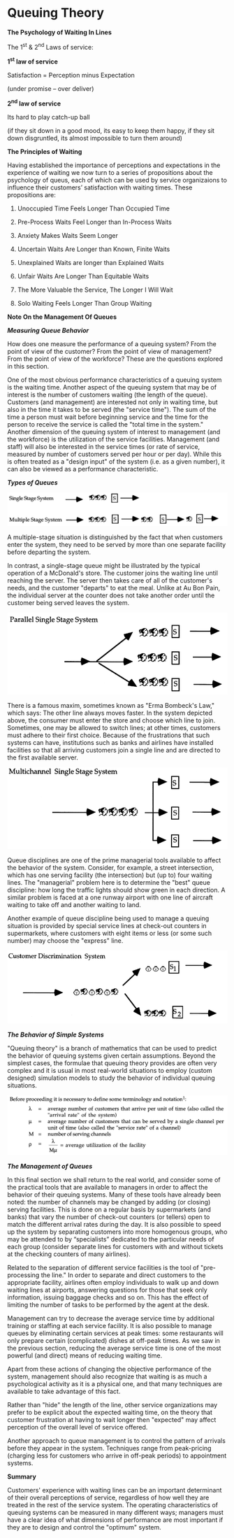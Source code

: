 # Queuing Theory

**The Psychology of Waiting In Lines**

The 1<sup>st</sup> & 2<sup>nd</sup> Laws of service:

**1<sup>st</sup> law of service**

Satisfaction = Perception minus Expectation

(under promise – over deliver)

**2<sup>nd</sup> law of service**

Its hard to play catch-up ball

(if they sit down in a good mood, its easy to keep them happy, if they
sit down disgruntled, its almost impossible to turn them around)

**The Principles of Waiting**

Having established the importance of perceptions and expectations in the
experience of waiting we now turn to a series of propositions about the
psychology of queus, each of which can be used by service organizaions
to influence their customers’ satisfaction with waiting times. These
propositions are:

1.  Unoccupied Time Feels Longer Than Occupied Time

2.  Pre-Process Waits Feel Longer than In-Process Waits

3.  Anxiety Makes Waits Seem Longer

4.  Uncertain Waits Are Longer than Known, Finite Waits

5.  Unexplained Waits are longer than Explained Waits

6.  Unfair Waits Are Longer Than Equitable Waits

7.  The More Valuable the Service, The Longer I Will Wait

8.  Solo Waiting Feels Longer Than Group Waiting

**Note On the Management Of Queues**

***Measuring Queue Behavior***

How does one measure the performance of a queuing system? From the point
of view of the customer? From the point of view of management? From the
point of view of the workforce? These are the questions explored in this
section.

One of the most obvious performance characteristics of a queuing system
is the waiting time. Another aspect of the queuing system that may be of
interest is the number of customers waiting (the length of the queue).
Customers (and management) are interested not only in waiting time, but
also in the time it takes to be served (the "service time"). The sum of
the time a person must wait before beginning service and the time for
the person to receive the service is called the "total time in the
system." Another dimension of the queuing system of interest to
management (and the workforce) is the utilization of the service
facilities. Management (and staff) will also be interested in the
service times (or rate of service, measured by number of customers
served per hour or per day). While this is often treated as a "design
input" of the system (i.e. as a given number), it can also be viewed as
a performance characteristic.

***Types of Queues***

![](./media/image40.png)

A multiple-stage situation is distinguished by the fact that when
customers enter the system, they need to be served by more than one
separate facility before departing the system.

In contrast, a single-stage queue might be illustrated by the typical
operation of a McDonald's store. The customer joins the waiting line
until reaching the server. The server then takes care of all of the
customer's needs, and the customer "departs" to eat the meal. Unlike at
Au Bon Pain, the individual server at the counter does not take another
order until the customer being served leaves the system.

![](./media/image41.png)

There is a famous maxim, sometimes known as "Erma Bombeck's Law," which
says: The other line always moves faster. In the system depicted above,
the consumer must enter the store and choose which line to join.
Sometimes, one may be allowed to switch lines; at other times, customers
must adhere to their first choice. Because of the frustrations that such
systems can have, institutions such as banks and airlines have installed
facilities so that all arriving customers join a single line and are
directed to the first available server.

![](./media/image42.png)

Queue disciplines are one of the prime managerial tools available to
affect the behavior of the system. Consider, for example, a street
intersection, which has one serving facility (the intersection) but (up
to) four waiting lines. <span class="underline">The "managerial" problem
here is to determine the "best" queue discipline: how long the traffic
lights should show green in each direction</span>. A similar problem is
faced at a one runway airport with one line of aircraft waiting to take
off and another waiting to land.

Another example of queue discipline being used to manage a queuing
situation is provided by special service lines at check-out counters in
supermarkets, where customers with eight items or less (or some such
number) may choose the "express" line.

![](./media/image43.png)

***The Behavior of Simple Systems***

"Queuing theory" is a branch of mathematics that can be used to predict
the behavior of queuing systems given certain assumptions. Beyond the
simplest cases, the formulae that queuing theory provides are often very
complex and it is usual in most real-world situations to employ (custom
designed) simulation models to study the behavior of individual queuing
situations.

![](./media/image44.png)

***The Management of Queues***

In this final section we shall return to the real world, and consider
some of the practical tools that are available to managers in order to
affect the behavior of their queuing systems. Many of these tools have
already been noted: the number of channels may be changed by adding (or
closing) serving facilities. This is done on a regular basis by
supermarkets (and banks) that vary the number of check-out counters (or
tellers) open to match the different arrival rates during the day. It is
also possible to speed up the system by separating customers into more
homogenous groups, who may be attended to by “specialists” dedicated to
the particular needs of each group (consider separate lines for
customers with and without tickets at the checking counters of many
airlines).

Related to the separation of different service facilities is the tool of
"pre-processing the line." In order to separate and direct customers to
the appropriate facility, airlines often employ individuals to walk up
and down waiting lines at airports, answering questions for those that
seek only information, issuing baggage checks and so on. This has the
effect of limiting the number of tasks to be performed by the agent at
the desk.

Management can try to decrease the average service time by additional
training or staffing at each service facility. It is also possible to
manage queues by eliminating certain services at peak times: some
restaurants will only prepare certain (complicated) dishes at off-peak
times. As we saw in the previous section, reducing the average service
time is one of the most powerful (and direct) means of reducing waiting
time.

Apart from these actions of changing the objective performance of the
system, management should also recognize that waiting is as much a
psychological activity as it is a physical one, and that many techniques
are available to take advantage of this fact.

Rather than "hide" the length of the line, other service organizations
may prefer to be explicit about the expected waiting time, on the theory
that customer frustration at having to wait longer then "expected" may
affect perception of the overall level of service offered.

Another approach to queue management is to control the pattern of
arrivals before they appear in the system. Techniques range from
peak-pricing (charging less for customers who arrive in off-peak
periods) to appointment systems.

**Summary**

Customers' experience with waiting lines can be an important determinant
of their overall perceptions of service, regardless of how well they are
treated in the rest of the service system. The operating characteristics
of queuing systems can be measured in many different ways; managers must
have a clear idea of what dimensions of performance are most important
if they are to design and control the "optimum" system.

